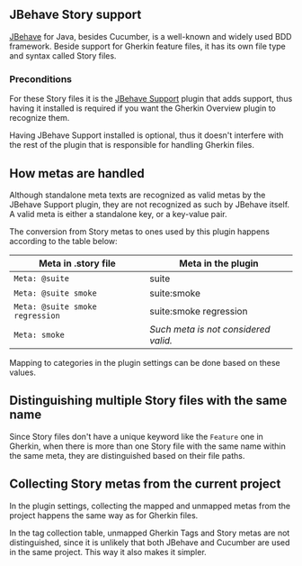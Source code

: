 ## JBehave Story support

[JBehave](https://jbehave.org) for Java, besides Cucumber, is a well-known and widely used BDD framework. Beside support for Gherkin feature files,
it has its own file type and syntax called Story files.

### Preconditions

For these Story files it is the [JBehave Support](https://plugins.jetbrains.com/plugin/7268-jbehave-support) plugin that adds support,
thus having it installed is required if you want the Gherkin Overview plugin to recognize them.

Having JBehave Support installed is optional, thus it doesn't interfere with the rest of the plugin that is responsible
for handling Gherkin files.

## How metas are handled

Although standalone meta texts are recognized as valid metas by the JBehave Support plugin, they are not
recognized as such by JBehave itself. A valid meta is either a standalone key, or a key-value pair.

The conversion from Story metas to ones used by this plugin happens according to the table below:

| Meta in .story file | Meta in the plugin |
|---|---|
| `Meta: @suite` | suite |
| `Meta: @suite smoke` | suite:smoke |
| `Meta: @suite smoke regression` | suite:smoke regression |
| `Meta: smoke` | *Such meta is not considered valid.* |

Mapping to categories in the plugin settings can be done based on these values.

## Distinguishing multiple Story files with the same name

Since Story files don't have a unique keyword like the `Feature` one in Gherkin, when there is more than one Story file
with the same name within the same meta, they are distinguished based on their file paths.

## Collecting Story metas from the current project

In the plugin settings, collecting the mapped and unmapped metas from the project happens the same way as for Gherkin files.

In the tag collection table, unmapped Gherkin Tags and Story metas are not distinguished, since it is unlikely that both
JBehave and Cucumber are used in the same project. This way it also makes it simpler.
